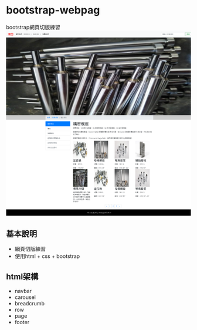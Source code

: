 # bootstrap-webpag
bootstrap網頁切版練習
![ScreenShot](https://github.com/henry355212/bootstrap-webpag/blob/main/bootstrap%E9%A6%96%E9%A0%81.png)
## 基本說明
- 網頁切版練習
- 使用html + css + bootstrap

## html架構
- navbar
- carousel
- breadcrumb
- row
- page
- footer

